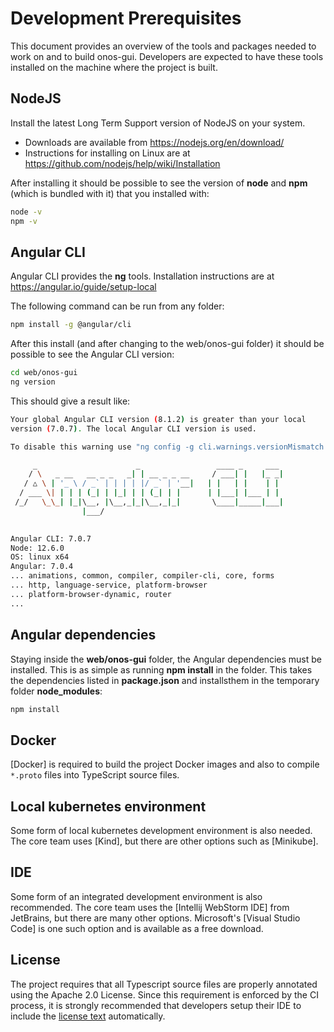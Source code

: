# Development Prerequisites
This document provides an overview of the tools and packages needed to work on and to build onos-gui.
Developers are expected to have these tools installed on the machine where the project is built.

## NodeJS
Install the latest Long Term Support version of NodeJS on your system.
* Downloads are available from https://nodejs.org/en/download/
* Instructions for installing on Linux are at https://github.com/nodejs/help/wiki/Installation

After installing it should be possible to see the version of **node** and **npm**
(which is bundled with it) that you installed with:
```bash
node -v
npm -v
```

## Angular CLI
Angular CLI provides the **ng** tools. Installation instructions are at
https://angular.io/guide/setup-local

The following command can be run from any folder:
```bash
npm install -g @angular/cli
```
After this install (and after changing to the web/onos-gui folder) it should be
possible to see the Angular CLI version:
```bash
cd web/onos-gui
ng version
```
This should give a result like:
```bash
Your global Angular CLI version (8.1.2) is greater than your local
version (7.0.7). The local Angular CLI version is used.

To disable this warning use "ng config -g cli.warnings.versionMismatch false".

     _                      _                 ____ _     ___
    / \   _ __   __ _ _   _| | __ _ _ __     / ___| |   |_ _|
   / △ \ | '_ \ / _` | | | | |/ _` | '__|   | |   | |    | |
  / ___ \| | | | (_| | |_| | | (_| | |      | |___| |___ | |
 /_/   \_\_| |_|\__, |\__,_|_|\__,_|_|       \____|_____|___|
                |___/
    

Angular CLI: 7.0.7
Node: 12.6.0
OS: linux x64
Angular: 7.0.4
... animations, common, compiler, compiler-cli, core, forms
... http, language-service, platform-browser
... platform-browser-dynamic, router
...
``` 

## Angular dependencies
Staying inside the **web/onos-gui** folder, the Angular dependencies must be installed.
This is as simple as running **npm install** in the folder. This takes the dependencies
listed in **package.json** and installsthem in the temporary folder **node_modules**:
```bash
npm install
```

## Docker
[Docker] is required to build the project Docker images and also to compile `*.proto` files into TypeScript source files.

## Local kubernetes environment
Some form of local kubernetes development environment is also needed.
The core team uses [Kind], but there are other options such as [Minikube].

## IDE
Some form of an integrated development environment is also recommended.
The core team uses the [Intellij WebStorm IDE] from JetBrains, but there are many other options. 
Microsoft's [Visual Studio Code] is one such option and is available as a free download.

## License
The project requires that all Typescript source files are properly annotated using the Apache 2.0 License.
Since this requirement is enforced by the CI process, it is strongly recommended that developers
setup their IDE to include the [license text](../build/licensing/boilerplate.ts.txt)
automatically.
